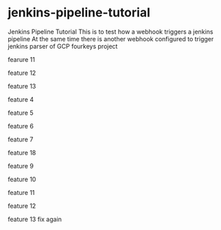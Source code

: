 # jenkins-pipeline-tutorial
Jenkins Pipeline Tutorial
 This is to test how a webhook triggers a jenkins pipeline
 At the same time there is another webhook configured to trigger jenkins parser of GCP fourkeys project

fearure 11

feature 12


feature 13

feature 4

feature 5

feature 6

feature 7

feature 18

feature 9


feature 10


feature 11


feature 12

feature 13 fix again
